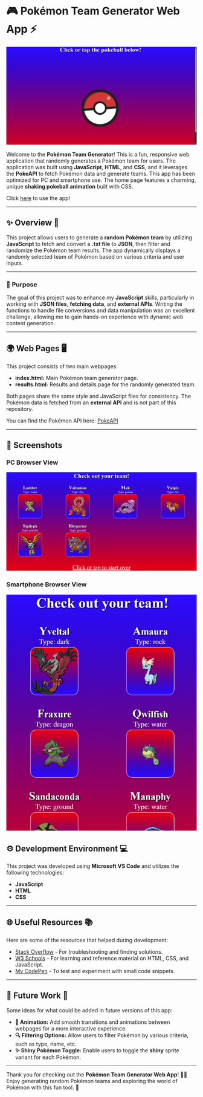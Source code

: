 
# 🎮 **Pokémon Team Generator Web App** ⚡

![](pkmnimages/pkmn01.png)

Welcome to the **Pokémon Team Generator**! This is a fun, responsive web application that randomly generates a Pokémon team for users. The application was built using **JavaScript**, **HTML**, and **CSS**, and it leverages the **PokeAPI** to fetch Pokémon data and generate teams. This app has been optimized for PC and smartphone use. The home page features a charming, unique **shaking pokeball animation** built with CSS.

Click <a href="https://jordan1819.github.io/Pokemon-Team-Generator-Web-App.io/" target="_blank">here</a> to use the app!

---

## ✨ **Overview** 🌟

This project allows users to generate a **random Pokémon team** by utilizing **JavaScript** to fetch and convert a **.txt file** to **JSON**, then filter and randomize the Pokémon team results. The app dynamically displays a randomly selected team of Pokémon based on various criteria and user inputs.

---

### 🎯 **Purpose**
The goal of this project was to enhance my **JavaScript** skills, particularly in working with **JSON files**, **fetching data**, and **external APIs**. Writing the functions to handle file conversions and data manipulation was an excellent challenge, allowing me to gain hands-on experience with dynamic web content generation.

---

## 🌍 **Web Pages** 🖥️

This project consists of two main webpages:
- **index.html:** Main Pokémon team generator page.
- **results.html:** Results and details page for the randomly generated team.

Both pages share the same style and JavaScript files for consistency. The Pokémon data is fetched from an **external API** and is not part of this repository.

You can find the Pokémon API here: [PokeAPI](https://pokeapi.co)

---

## 📱 Screenshots

### PC Browser View
![](pkmnimages/pkmn02.png)

### Smartphone Browser View
![](pkmnimages/pkmn03.png)

## ⚙️ **Development Environment** 💻

This project was developed using **Microsoft VS Code** and utilizes the following technologies:

- **JavaScript**
- **HTML**
- **CSS**

---

## 🌐 **Useful Resources** 📚

Here are some of the resources that helped during development:

- [Stack Overflow](https://stackoverflow.com) - For troubleshooting and finding solutions.
- [W3 Schools](https://w3schools.com) - For learning and reference material on HTML, CSS, and JavaScript.
- [My CodePen](https://codepen.io/Jordan1819) - To test and experiment with small code snippets.

---

## 🚀 **Future Work** 🔮

Some ideas for what could be added in future versions of this app:

- **🎨 Animation:** Add smooth transitions and animations between webpages for a more interactive experience.
- **🔍 Filtering Options:** Allow users to filter Pokémon by various criteria, such as type, name, etc.
- **✨ Shiny Pokémon Toggle:** Enable users to toggle the **shiny** sprite variant for each Pokémon.

---

Thank you for checking out the **Pokémon Team Generator Web App**! 🧑‍💻 Enjoy generating random Pokémon teams and exploring the world of Pokémon with this fun tool. 🌟
